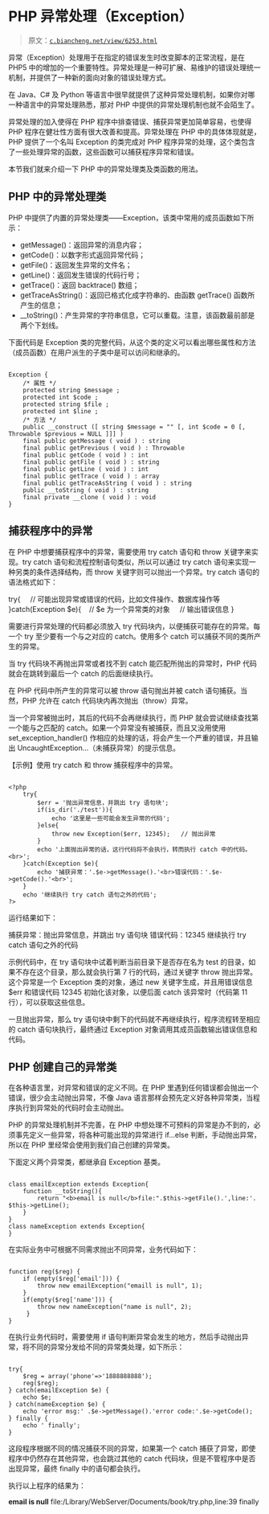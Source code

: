 # PHP 异常处理（Exception）

> 原文：[`c.biancheng.net/view/6253.html`](http://c.biancheng.net/view/6253.html)

异常（Exception）处理用于在指定的错误发生时改变脚本的正常流程，是在 PHP5 中的增加的一个重要特性。异常处理是一种可扩展、易维护的错误处理统一机制，并提供了一种新的面向对象的错误处理方式。

在 Java、C# 及 Python 等语言中很早就提供了这种异常处理机制，如果你对哪一种语言中的异常处理熟悉，那对 PHP 中提供的异常处理机制也就不会陌生了。

异常处理的加入使得在 PHP 程序中排查错误、捕获异常更加简单容易，也使得 PHP 程序在健壮性方面有很大改善和提高。异常处理在 PHP 中的具体体现就是，PHP 提供了一个名叫 Exception 的类完成对 PHP 程序异常的处理，这个类包含了一些处理异常的函数，这些函数可以捕获程序异常和错误。

本节我们就来介绍一下 PHP 中的异常处理类及类函数的用法。

## PHP 中的异常处理类

PHP 中提供了内置的异常处理类——Exception，该类中常用的成员函数如下所示：

*   getMessage()：返回异常的消息内容；
*   getCode()：以数字形式返回异常代码；
*   getFile()：返回发生异常的文件名；
*   getLine()：返回发生错误的代码行号；
*   getTrace()：返回 backtrace() 数组；
*   getTraceAsString()：返回已格式化成字符串的、由函数 getTrace() 函数所产生的信息；
*   __toString()：产生异常的字符串信息，它可以重载。注意，该函数最前部是两个下划线。

下面代码是 Exception 类的完整代码，从这个类的定义可以看出哪些属性和方法（成员函数）在用户派生的子类中是可以访问和继承的。

```

Exception {
    /* 属性 */
    protected string $message ;
    protected int $code ;
    protected string $file ;
    protected int $line ;
    /* 方法 */
    public __construct ([ string $message = "" [, int $code = 0 [, Throwable $previous = NULL ]]] )
    final public getMessage ( void ) : string
    final public getPrevious ( void ) : Throwable
    final public getCode ( void ) : int
    final public getFile ( void ) : string
    final public getLine ( void ) : int
    final public getTrace ( void ) : array
    final public getTraceAsString ( void ) : string
    public __toString ( void ) : string
    final private __clone ( void ) : void
}
```

## 捕获程序中的异常

在 PHP 中想要捕获程序中的异常，需要使用 try catch 语句和 throw 关键字来实现。try catch 语句和流程控制语句类似，所以可以通过 try catch 语句来实现一种另类的条件选择结构，而 throw 关键字则可以抛出一个异常。try catch 语句的语法格式如下：

try{
    // 可能出现异常或错误的代码，比如文件操作、数据库操作等
}catch(Exception $e){    // $e 为一个异常类的对象
    // 输出错误信息
}

需要进行异常处理的代码都必须放入 try 代码块内，以便捕获可能存在的异常。每一个 try 至少要有一个与之对应的 catch。使用多个 catch 可以捕获不同的类所产生的异常。

当 try 代码块不再抛出异常或者找不到 catch 能匹配所抛出的异常时，PHP 代码就会在跳转到最后一个 catch 的后面继续执行。

在 PHP 代码中所产生的异常可以被 throw 语句抛出并被 catch 语句捕获。当然，PHP 允许在 catch 代码块内再次抛出（throw）异常。

当一个异常被抛出时，其后的代码不会再继续执行，而 PHP 就会尝试继续查找第一个能与之匹配的 catch。如果一个异常没有被捕获，而且又没用使用 set_exception_handler() 作相应的处理的话，将会产生一个严重的错误，并且输出 UncaughtException...（未捕获异常）的提示信息。

【示例】使用 try catch 和 throw 捕获程序中的异常。

```

<?php
    try{
        $err = '抛出异常信息，并跳出 try 语句块';
        if(is_dir('./test')){
            echo '这里是一些可能会发生异常的代码';
        }else{
            throw new Exception($err, 12345);   // 抛出异常
        }
        echo '上面抛出异常的话，这行代码将不会执行，转而执行 catch 中的代码。<br>';
    }catch(Exception $e){
        echo '捕获异常：'.$e->getMessage().'<br>错误代码：'.$e->getCode().'<br>';
    }
    echo '继续执行 try catch 语句之外的代码';
?>
```

运行结果如下：

捕获异常：抛出异常信息，并跳出 try 语句块
错误代码：12345
继续执行 try catch 语句之外的代码

示例代码中，在 try 语句块中试着判断当前目录下是否存在名为 test 的目录，如果不存在这个目录，那么就会执行第 7 行的代码，通过关键字 throw 抛出异常。这个异常是一个 Exception 类的对象，通过 new 关键字生成，并且用错误信息 $err 和错误代码 12345 初始化该对象，以便后面 catch 该异常时（代码第 11 行），可以获取这些信息。

一旦抛出异常，那么 try 语句块中剩下的代码就不再继续执行，程序流程转至相应的 catch 语句块执行，最终通过 Exception 对象调用其成员函数输出错误信息和代码。

## PHP 创建自己的异常类

在各种语言里，对异常和错误的定义不同。在 PHP 里遇到任何错误都会抛出一个错误，很少会主动抛出异常，不像 Java 语言那样会预先定义好各种异常类，当程序执行到异常处的代码时会主动抛出。

PHP 的异常处理机制并不完善，在 PHP 中想处理不可预料的异常是办不到的，必须事先定义一些异常，将各种可能出现的异常进行 if…else 判断，手动抛出异常，所以在 PHP 里经常会使用到我们自己创建的异常类。

下面定义两个异常类，都继承自 Exception 基类。

```

class emailException extends Exception{
    function __toString(){
        return "<b>email is null</b>file:".$this->getFile().',line:'. $this->getLine();
    }
}
class nameException extends Exception{
}
```

在实际业务中可根据不同需求抛出不同异常，业务代码如下：

```

function reg($reg) {
    if (empty($reg['email'])) {
        throw new emailException("emaill is null", 1);
    }
    if(empty($reg['name'])) {
        throw new nameException("name is null", 2);
     }
}
```

在执行业务代码时，需要使用 if 语句判断异常会发生的地方，然后手动抛出异常，将不同的异常分发给不同的异常类处理，如下所示：

```

try{
    $reg = array('phone'=>'1888888888');
    reg($reg);
} catch(emailException $e) {
    echo $e;
} catch(nameException $e) {
    echo 'error msg:' .$e->getMessage().'error code:'.$e->getCode();
} finally {
    echo ' finally';
}
```

这段程序根据不同的情况捕获不同的异常，如果第一个 catch 捕获了异常，即使程序中仍然存在其他异常，也会跳过其他的 catch 代码块，但是不管程序中是否出现异常，最终 finally 中的语句都会执行。

执行以上程序的结果为：    

**email is null** file:/Library/WebServer/Documents/book/try.php,line:39 finally
